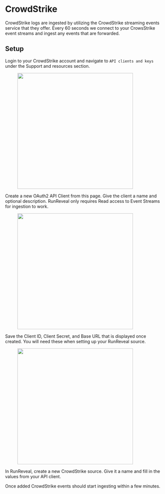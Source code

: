 # CrowdStrike

CrowdStrike logs are ingested by utilizing the CrowdStrike streaming events service that they offer. Every 60 seconds we connect to your CrowsStrike event streams and ingest any events that are forwarded.

## Setup

Login to your CrowdStrike account and navigate to `API clients and keys` under the Support and resources section.

<figure><img src="../../.gitbook/assets/Screenshot 2023-10-04 at 4.14.48 PM.png" alt="" width="375"><figcaption></figcaption></figure>

Create a new OAuth2 API Client from this page. Give the client a name and optional description. RunReveal only requires Read access to Event Streams for ingestion to work.

<figure><img src="../../.gitbook/assets/Screenshot 2023-10-04 at 4.48.42 PM.png" alt="" width="375"><figcaption></figcaption></figure>

Save the Client ID, Client Secret, and Base URL that is displayed once created. You will need these when setting up your RunReveal source.

<figure><img src="../../.gitbook/assets/Screenshot 2023-10-04 at 5.01.40 PM.png" alt="" width="375"><figcaption></figcaption></figure>

In RunReveal, create a new CrowdStrike source. Give it a name and fill in the values from your API client.

Once added CrowdStrike events should start ingesting within a few minutes.
